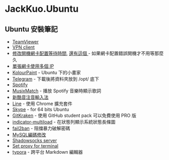 # JackKuo.Ubuntu

## Ubuntu 安裝筆記

- [TeamViewer](https://askubuntu.com/questions/362951/installed-teamviewer-using-a-64-bit-system-but-i-get-a-dependency-error/363083#363083)
- [VPN client](https://askubuntu.com/questions/760664/ubuntu-16-04-openvpn)
- [修改開機網卡配置等待時間](http://www.chayetu.net/view.asp?id=241), [還有這個 ](https://imhugh.com/post/ubuntu-network-settings-in-virtualbox.html) - 如果網卡配置錯誤開機才不用等那麼久
- [單張網卡使用多個 IP](http://www.arthurtoday.com/2015/04/ubuntu-binding-multiple-ip-address-on-one-network-interface.html)
- [KolourPaint](http://dontpkme.blogspot.tw/2014/08/ubuntu-painter-kolourpaint.html) - Ubuntu 下的小畫家
- [Telegram](https://desktop.telegram.org/) - 下載後將資料夾放到 /opt/ 底下
- [Spotify](https://www.spotify.com/tw/download/linux/)
- [MusixMatch](https://about.musixmatch.com/apps/) - 播放 Spotify 音樂時顯示歌詞
- [新酷音注音輸入法](http://chewing.im/download.html)
- [Line](https://chrome.google.com/webstore/detail/line/menkifleemblimdogmoihpfopnplikde?hl=zh-TW) - 使用 Chrome 擴充套件
- [Skype](https://askubuntu.com/questions/7498/how-do-i-install-skype/932189#932189) - for 64 bits Ubuntu
- [GitKraken](https://www.gitkraken.com/) - 使用 GitHub student pack 可以免費使用 PRO 版
- [indicator-multiload](http://www.noobslab.com/2012/02/install-indicator-multiload-in-ubuntu.html) - 在狀態列顯示系統狀態長條圖
- [fail2ban](http://www.shunze.info/forum/thread.php?threadid=1889&boardid=3&sid=e1e02be23bf8adf2ba4bf92be652791b) - 阻擋暴力破解密碼
 - [MySQL編碼修改](http://stackoverflow.max-everyday.com/2017/08/mysql-etcmy-cnf/)
 - [Shadowsocks server](https://gist.github.com/nathanielove/40c1dcac777e64ceeb63d8296d263d6d)
 - [Set proxy for terminal](http://www.webupd8.org/2010/10/how-to-set-proxy-for-terminal-quick.html)
 - [typora](https://typora.io/) - 跨平台 Markdown 編輯器

